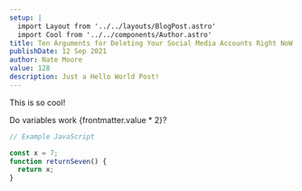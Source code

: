 ```yaml
---
setup: |
  import Layout from '../../layouts/BlogPost.astro'
  import Cool from '../../components/Author.astro'
title: Ten Arguments for Deleting Your Social Media Accounts Right NoW
publishDate: 12 Sep 2021
author: Nate Moore
value: 128
description: Just a Hello World Post!
---
```


<Cool name={frontmatter.author} href="https://twitter.com/n_moore" client:load />

This is so cool!

Do variables work {frontmatter.value * 2}?

```javascript
// Example JavaScript

const x = 7;
function returnSeven() {
  return x;
}

```
